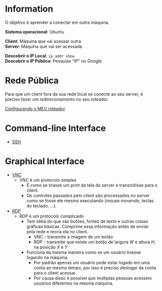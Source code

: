 # Information
O objetivo é aprender a conectar em outra máquina.  

**Sistema operacional**: Ubuntu  

**Client**: Máquina que vai acessar outra  
**Server**: Máquina que vai ser acessada  

**Descobrir o IP Local**: `ip addr show`  
**Descobrir o IP Público**: Pesquise "IP" no Google  

# Rede Pública
Para que um client fora da sua rede local se conecte ao seu server, é preciso fazer um redirecionamento no seu roteador.  

[Configurando o MEU roteador](/public/README.md)

# Command-line Interface
* [SSH](ssh/README.md)

# Graphical Interface
* [VNC](vnc/README.md)
  * VNC é um protocolo simples
    * É como se tirasse um print da tela do server e transmitisse para o client.  
    * Os controles passados pelo client são processados no server como se fosse ele mesmo executando (mouse movendo, teclas do teclado, ...).  
* [RDP](rdp/README.md)
  * RDP é um protocolo complicado
    * Tem idéia do que são botões, fontes de texto e outras coisas gráficas básicas. Comprime essa informação antes de enviar pela rede e recria ela no client.  
      * VNC - transmite a imagem de um botão
      * RDP - transmite que existe um botão de largura *W* e altura *H*, na posição *X* e *Y*  
    * Funciona da mesma maneira como se um usuário tivesse logando na máquina.  
      * Por padrão apenas um usuário pode estar logado em uma conta ao mesmo tempo, por isso é preciso deslogar da conta para o client acessar.  
      * Por causa disso é possível que multiplas pessoas acessem usuários diferentes na mesma máquina.  